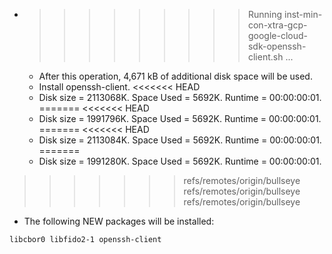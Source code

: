 * >>>>>>>>> Running inst-min-con-xtra-gcp-google-cloud-sdk-openssh-client.sh ...
  * After this operation, 4,671 kB of additional disk space will be used.
  * Install openssh-client.
<<<<<<< HEAD
  * Disk size = 2113068K. Space Used = 5692K. Runtime = 00:00:00:01.
=======
<<<<<<< HEAD
  * Disk size = 1991796K. Space Used = 5692K. Runtime = 00:00:00:01.
=======
<<<<<<< HEAD
  * Disk size = 2113084K. Space Used = 5692K. Runtime = 00:00:00:01.
=======
  * Disk size = 1991280K. Space Used = 5692K. Runtime = 00:00:00:01.
>>>>>>> refs/remotes/origin/bullseye
>>>>>>> refs/remotes/origin/bullseye
>>>>>>> refs/remotes/origin/bullseye
  * The following NEW packages will be installed:
  ```bash
libcbor0 libfido2-1 openssh-client
  ```
